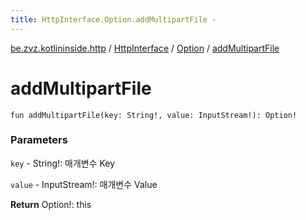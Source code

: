 ```yaml
---
title: HttpInterface.Option.addMultipartFile - 
---
```


[be.zvz.kotlininside.http](../../index.html) / [HttpInterface](../index.html) / [Option](index.html) / [addMultipartFile](./add-multipart-file.html)

# addMultipartFile

`fun addMultipartFile(key: String!, value: InputStream!): Option!`

### Parameters

`key` - String!: 매개변수 Key

`value` - InputStream!: 매개변수 Value

**Return**
Option!: this

